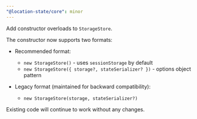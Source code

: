 ```yaml
---
"@location-state/core": minor
---
```


Add constructor overloads to `StorageStore`.

The constructor now supports two formats:

- Recommended format:
  - `new StorageStore()` - uses `sessionStorage` by default
  - `new StorageStore({ storage?, stateSerializer? })` - options object pattern

- Legacy format (maintained for backward compatibility):
  - `new StorageStore(storage, stateSerializer?)`

Existing code will continue to work without any changes.
